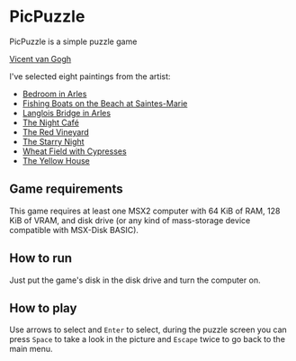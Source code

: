 PicPuzzle
=========

PicPuzzle is a simple puzzle game 

[Vicent van Gogh](https://en.wikipedia.org/wiki/Vincent_van_Gogh)

I've selected eight paintings from the artist:

- [Bedroom in Arles](https://en.wikipedia.org/wiki/Bedroom_in_Arles)
- [Fishing Boats on the Beach at Saintes-Marie](https://en.wikipedia.org/wiki/Saintes-Maries_(Van_Gogh_series))
- [Langlois Bridge in Arles](https://en.wikipedia.org/wiki/Langlois_Bridge_at_Arles)
- [The Night Café](https://en.wikipedia.org/wiki/The_Night_Caf%C3%A9)
- [The Red Vineyard](https://en.wikipedia.org/wiki/The_Red_Vineyard)
- [The Starry Night](https://en.wikipedia.org/wiki/The_Starry_Night)
- [Wheat Field with Cypresses](https://en.wikipedia.org/wiki/Wheat_Field_with_Cypresses)
- [The Yellow House](https://en.wikipedia.org/wiki/The_Yellow_House)

Game requirements
-----------------
This game requires at least one MSX2 computer with 64 KiB of RAM, 128 KiB
of VRAM, and disk drive (or any kind of mass-storage device compatible
with MSX-Disk BASIC).

How to run
----------
Just put the game's disk in the disk drive and turn the computer on.

How to play
-----------
Use arrows to select and `Enter` to select, during the puzzle screen you can
press `Space` to take a look in the picture and `Escape` twice to go back to
the main menu.



